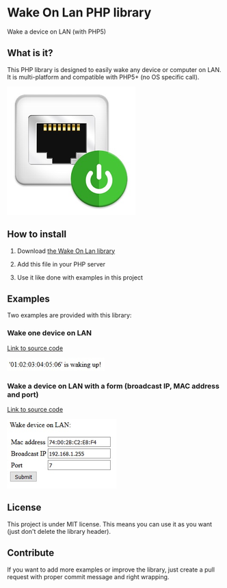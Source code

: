 # Wake On Lan PHP library
Wake a device on LAN (with PHP5)


## What is it?

This PHP library is designed to easily wake any device or computer on LAN.
It is multi-platform and compatible with PHP5+ (no OS specific call).


<img src="images/wakeOnLan.jpg" width="300">


## How to install

1) Download <a target="_blank" href="https://github.com/QuentinCG/Wake-On-Lan/blob/master/utils/wakeOnLan.php">the Wake On Lan library</a>

2) Add this file in your PHP server

3) Use it like done with examples in this project


## Examples

Two examples are provided with this library:

### Wake one device on LAN
<a target="_blank" href="https://github.com/QuentinCG/Wake-On-Lan/blob/master/examples/BasicWakeDeviceOnLan/index.php">Link to source code

<img src="images/basicExample.jpg"></a>


### Wake a device on LAN with a form (broadcast IP, MAC address and port)
<a target="_blank" href="https://github.com/QuentinCG/Wake-On-Lan/blob/master/examples/WakeDeviceOnLanGui/index.php">Link to source code

<img src="images/guiExample.jpg"></a>


## License

This project is under MIT license. This means you can use it as you want (just don't delete the library header).


## Contribute

If you want to add more examples or improve the library, just create a pull request with proper commit message and right wrapping.
